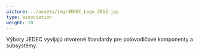 ```yaml
---
picture: ../assets/img/JEDEC_Logo_2013.jpg
type: association
weight: 10
---
```


Výbory JEDEC vyvíjajú otvorené štandardy pre polovodičové komponenty a subsystémy.